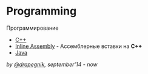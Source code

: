 # Programming
Программирование

* [C++](https://github.com/Drapegnik/bsu/tree/master/programming/c++)
* [Inline Assembly](https://github.com/Drapegnik/bsu/tree/master/programming/inline-assembly) - Ассемблерные вставки на **C++**
* [Java](https://github.com/Drapegnik/bsu/tree/master/programming/java)

*by [@drapegnik](https://github.com/Drapegnik), september'14 - now*